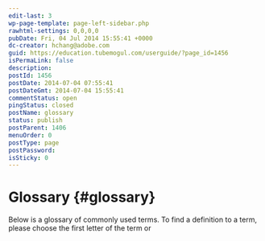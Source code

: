 ```yaml
---
edit-last: 3
wp-page-template: page-left-sidebar.php
rawhtml-settings: 0,0,0,0
pubDate: Fri, 04 Jul 2014 15:55:41 +0000
dc-creator: hchang@adobe.com
guid: https://education.tubemogul.com/userguide/?page_id=1456
isPermaLink: false
description: 
postId: 1456
postDate: 2014-07-04 07:55:41
postDateGmt: 2014-07-04 15:55:41
commentStatus: open
pingStatus: closed
postName: glossary
status: publish
postParent: 1406
menuOrder: 0
postType: page
postPassword: 
isSticky: 0
---
```


# Glossary {#glossary}

Below is a glossary of commonly used terms. To find a definition to a term, please choose the first letter of the term or &nbsp; 
